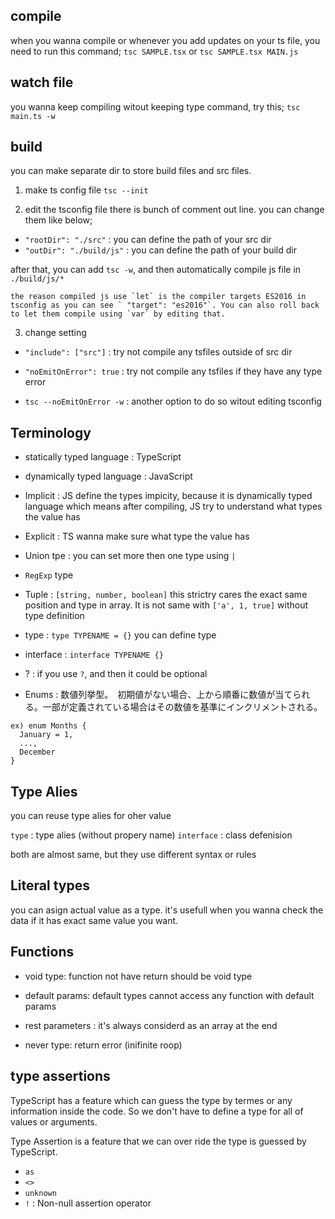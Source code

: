 ## compile

when you wanna compile or whenever you add updates on your ts file, you need to run this command;
`tsc SAMPLE.tsx` or `tsc SAMPLE.tsx MAIN.js`

## watch file

you wanna keep compiling witout keeping type command, try this;
`tsc main.ts -w`

## build

you can make separate dir to store build files and src files.

1. make ts config file
   `tsc --init`

2. edit the tsconfig file
   there is bunch of comment out line. you can change them like below;

- `"rootDir": "./src"` : you can define the path of your src dir
- `"outDir": "./build/js"` : you can define the path of your build dir

after that, you can add `tsc -w`, and then automatically compile js file in `./build/js/*`

```
the reason compiled js use `let` is the compiler targets ES2016 in tsconfig as you can see ` "target": "es2016"`. You can also roll back to let them compile using `var` by editing that.
```

3. change setting

- `"include": ["src"]`
  : try not compile any tsfiles outside of src dir

- `"noEmitOnError": true`
  : try not compile any tsfiles if they have any type error
- `tsc --noEmitOnError -w`
  : another option to do so witout editing tsconfig

## Terminology

- statically typed language : TypeScript
- dynamically typed language : JavaScript

- Implicit : JS define the types impicity, because it is dynamically typed language which means after compiling, JS try to understand what types the value has
- Explicit : TS wanna make sure what type the value has

- Union tpe : you can set more then one type using `|`
- `RegExp` type
- Tuple : `[string, number, boolean]` this strictry cares the exact same position and type in array. It is not same with `['a', 1, true]` without type definition

- type : `type TYPENAME = {}` you can define type
- interface : `interface TYPENAME {}`

- ? : if you use `?`, and then it could be optional

- Enums : 数値列挙型。　初期値がない場合、上から順番に数値が当てられる。一部が定義されている場合はその数値を基準にインクリメントされる。

```
ex) enum Months {
  January = 1,
  ...,
  December
}
```

## Type Alies

you can reuse type alies for oher value

`type` : type alies (without propery name)
`interface` : class defenision

both are almost same, but they use different syntax or rules

## Literal types

you can asign actual value as a type. it's usefull when you wanna check the data if it has exact same value you want.

## Functions

- void type: function not have return should be void type

- default params: default types cannot access any function with default params

- rest parameters : it's always considerd as an array at the end

- never type: return error (inifinite roop)

## type assertions

TypeScript has a feature which can guess the type by termes or any information inside the code. So we don't have to define a type for all of values or arguments.

Type Assertion is a feature that we can over ride the type is guessed by TypeScript.

- `as`
- `<>`
- `unknown`
- `!` : Non-null assertion operator
